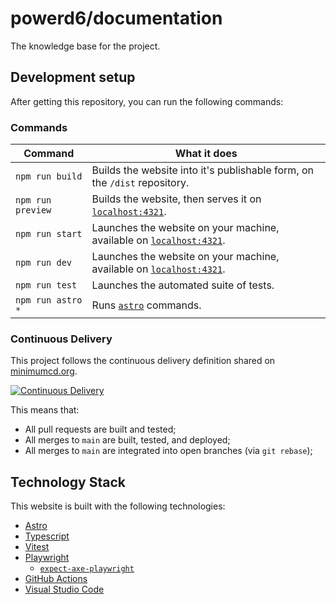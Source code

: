# powerd6/documentation

The knowledge base for the project.

## Development setup

After getting this repository, you can run the following commands:

### Commands

| Command           | What it does                                                                                  |
| ----------------- | --------------------------------------------------------------------------------------------- |
| `npm run build`   | Builds the website into it's publishable form, on the `/dist` repository.                     |
| `npm run preview` | Builds the website, then serves it on [`localhost:4321`](http://localhost:4321).              |
| `npm run start`   | Launches the website on your machine, available on [`localhost:4321`](http://localhost:4321). |
| `npm run dev`     | Launches the website on your machine, available on [`localhost:4321`](http://localhost:4321). |
| `npm run test`    | Launches the automated suite of tests.                                                        |
| `npm run astro *` | Runs [`astro`](https://docs.astro.build/en/reference/cli-reference/) commands.                |

### Continuous Delivery

This project follows the continuous delivery definition shared on [minimumcd.org](https://minimumcd.org/minimumcd/).

[![Continuous Delivery](https://github.com/powerd6/template_website/actions/workflows/cd.yml/badge.svg?branch=main&event=push)](https://github.com/powerd6/template_website/actions/workflows/cd.yml)

This means that:
- All pull requests are built and tested;
- All merges to `main` are built, tested, and deployed;
- All merges to `main` are integrated into open branches (via `git rebase`);

## Technology Stack

This website is built with the following technologies:

- [Astro](https://astro.build/)
- [Typescript](https://www.typescriptlang.org/)
- [Vitest](https://vitest.dev/)
- [Playwright](https://playwright.dev/)
  - [`expect-axe-playwright`](https://github.com/Widen/expect-axe-playwright)
- [GitHub Actions](https://github.com/features/actions)
- [Visual Studio Code](https://code.visualstudio.com/)